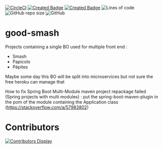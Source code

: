 [![CircleCI](https://circleci.com/gh/MarcSechet/good-smash.svg?style=shield)](https://circleci.com/gh/MarcSechet/good-smash)
[![Created Badge](https://badges.pufler.dev/created/MarcSechet/good-smash)](https://github.com/MarcSechet/good-smash)
[![Created Badge](https://badges.pufler.dev/updated/MarcSechet/good-smash)](https://github.com/MarcSechet/good-smash)
![Lines of code](https://img.shields.io/tokei/lines/github/MarcSechet/good-smash)
![GitHub repo size](https://img.shields.io/github/repo-size/MarcSechet/good-smash)
![GitHub](https://img.shields.io/github/license/MarcSechet/good-smash)

# good-smash

Projects containing a single BO used for multiple front end :
- Smash 
- Papicolo
- Pépites

Maybe some day this BO will be split into microservices but not sure the free heroku can manage that

How to fix Spring Boot Multi-Module maven project repackage failed (Spring projects with multi modules) : put the spring-boot-maven-plugin in the pom of the module containing the Application class (https://stackoverflow.com/a/57983802)


# Contributors
[![Contributors Display](https://badges.pufler.dev/contributors/MarcSechet/good-smash?size=50&padding=5&bots=true)](https://github.com/MarcSechet/good-smash)
